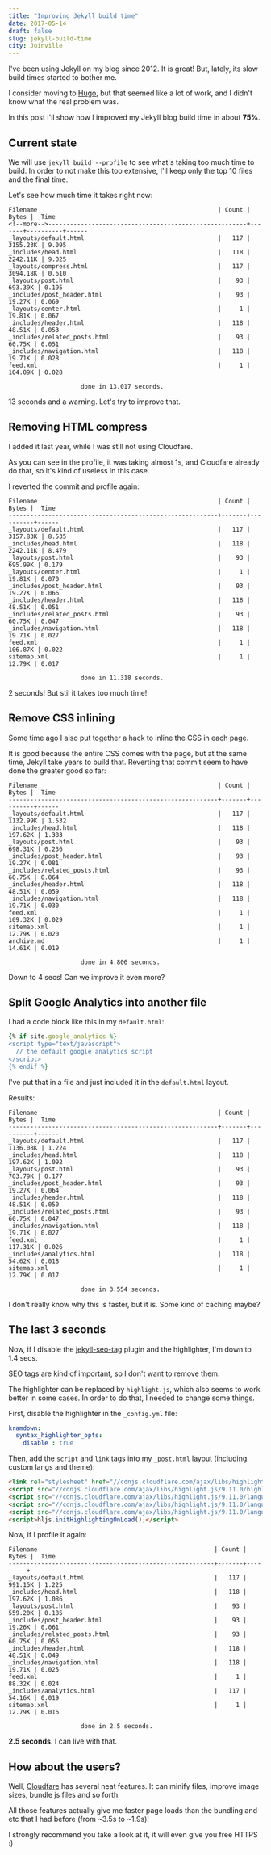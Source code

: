 ```yaml
---
title: "Improving Jekyll build time"
date: 2017-05-14
draft: false
slug: jekyll-build-time
city: Joinville
---
```


I've been using Jekyll on my blog since 2012. It is great! But, lately, its slow build times started to bother me.

I consider moving to [Hugo](https://gohugo.io/), but that seemed like a lot of work, and I didn't know what the real problem was. 

In this post I'll show how I improved my Jekyll blog build time in about **75%**.

## Current state

We will use `jekyll build --profile` to see what's taking too much time to build. In order to not make this too extensive, I'll keep only the top 10 files and the final time.

Let's see how much time it takes right now:

```
Filename                                                  | Count |    Bytes |  Time
<!--more-->-------------------------------------------------------+-------+----------+------
_layouts/default.html                                     |   117 | 3155.23K | 9.095
_includes/head.html                                       |   118 | 2242.11K | 9.025
_layouts/compress.html                                    |   117 | 3094.18K | 0.610
_layouts/post.html                                        |    93 |  693.39K | 0.195
_includes/post_header.html                                |    93 |   19.27K | 0.069
_layouts/center.html                                      |     1 |   19.81K | 0.067
_includes/header.html                                     |   118 |   48.51K | 0.053
_includes/related_posts.html                              |    93 |   60.75K | 0.051
_includes/navigation.html                                 |   118 |   19.71K | 0.028
feed.xml                                                  |     1 |  104.09K | 0.028

                    done in 13.017 seconds.
```

13 seconds and a warning. Let's try to improve that.

## Removing HTML compress

I added it last year, while I was still not using Cloudfare.

As you can see in the profile, it was taking almost 1s, and Cloudfare already do that, so it's kind of useless in this case.

I reverted the commit and profile again:

```
Filename                                                  | Count |    Bytes |  Time
----------------------------------------------------------+-------+----------+------
_layouts/default.html                                     |   117 | 3157.83K | 8.535
_includes/head.html                                       |   118 | 2242.11K | 8.479
_layouts/post.html                                        |    93 |  695.99K | 0.179
_layouts/center.html                                      |     1 |   19.81K | 0.070
_includes/post_header.html                                |    93 |   19.27K | 0.066
_includes/header.html                                     |   118 |   48.51K | 0.051
_includes/related_posts.html                              |    93 |   60.75K | 0.047
_includes/navigation.html                                 |   118 |   19.71K | 0.027
feed.xml                                                  |     1 |  106.87K | 0.022
sitemap.xml                                               |     1 |   12.79K | 0.017

                    done in 11.318 seconds.
```

2 seconds! But stil it takes too much time!

## Remove CSS inlining

Some time ago I also put together a hack to inline the CSS in each page.

It is good because the entire CSS comes with the page, but at the same time, Jekyll take years to build that. Reverting that commit seem to have done the greater good so far:

```
Filename                                                  | Count |    Bytes |  Time
----------------------------------------------------------+-------+----------+------
_layouts/default.html                                     |   117 | 1132.99K | 1.532
_includes/head.html                                       |   118 |  197.62K | 1.383
_layouts/post.html                                        |    93 |  698.31K | 0.236
_includes/post_header.html                                |    93 |   19.27K | 0.081
_includes/related_posts.html                              |    93 |   60.75K | 0.064
_includes/header.html                                     |   118 |   48.51K | 0.059
_includes/navigation.html                                 |   118 |   19.71K | 0.030
feed.xml                                                  |     1 |  109.32K | 0.029
sitemap.xml                                               |     1 |   12.79K | 0.020
archive.md                                                |     1 |   14.61K | 0.019

                    done in 4.806 seconds.
```

Down to 4 secs! Can we improve it even more?

## Split Google Analytics into another file

I had a code block like this in my `default.html`:

```ruby
{% if site.google_analytics %}
<script type="text/javascript">
  // the default google analytics script
</script>
{% endif %}
```

I've put that in a file and just included it in the `default.html` layout.

Results:

```
Filename                                                  | Count |    Bytes |  Time
----------------------------------------------------------+-------+----------+------
_layouts/default.html                                     |   117 | 1136.08K | 1.224
_includes/head.html                                       |   118 |  197.62K | 1.092
_layouts/post.html                                        |    93 |  703.79K | 0.177
_includes/post_header.html                                |    93 |   19.27K | 0.064
_includes/header.html                                     |   118 |   48.51K | 0.050
_includes/related_posts.html                              |    93 |   60.75K | 0.047
_includes/navigation.html                                 |   118 |   19.71K | 0.027
feed.xml                                                  |     1 |  117.31K | 0.026
_includes/analytics.html                                  |   118 |   54.62K | 0.018
sitemap.xml                                               |     1 |   12.79K | 0.017

                    done in 3.554 seconds.
```

I don't really know why this is faster, but it is. Some kind of caching maybe?

## The last 3 seconds

Now, if I disable the [jekyll-seo-tag](https://github.com/jekyll/jekyll-seo-tag) plugin and the highlighter, I'm down to 1.4 secs.

SEO tags are kind of important, so I don't want to remove them.

The highlighter can be replaced by `highlight.js`, which also seems to work better in some cases. In order to do that, I needed to change some things.

First, disable the highlighter in the `_config.yml` file:

```yaml
kramdown:
  syntax_highlighter_opts:
    disable : true
```

Then, add the `script` and `link` tags into my `_post.html` layout (including custom langs and theme):

```html
<link rel="stylesheet" href="//cdnjs.cloudflare.com/ajax/libs/highlight.js/9.11.0/styles/darcula.min.css">
<script src="//cdnjs.cloudflare.com/ajax/libs/highlight.js/9.11.0/highlight.min.js"></script>
<script src="//cdnjs.cloudflare.com/ajax/libs/highlight.js/9.11.0/languages/go.min.js"></script>
<script src="//cdnjs.cloudflare.com/ajax/libs/highlight.js/9.11.0/languages/erb.min.js"></script>
<script src="//cdnjs.cloudflare.com/ajax/libs/highlight.js/9.11.0/languages/yaml.min.js"></script>
<script>hljs.initHighlightingOnLoad();</script>
```

Now, if I profile it again:

```
Filename                                                 | Count |   Bytes |  Time
---------------------------------------------------------+-------+---------+------
_layouts/default.html                                    |   117 | 991.15K | 1.225
_includes/head.html                                      |   118 | 197.62K | 1.086
_layouts/post.html                                       |    93 | 559.20K | 0.185
_includes/post_header.html                               |    93 |  19.26K | 0.061
_includes/related_posts.html                             |    93 |  60.75K | 0.056
_includes/header.html                                    |   118 |  48.51K | 0.049
_includes/navigation.html                                |   118 |  19.71K | 0.025
feed.xml                                                 |     1 |  88.32K | 0.024
_includes/analytics.html                                 |   117 |  54.16K | 0.019
sitemap.xml                                              |     1 |  12.79K | 0.016

                    done in 2.5 seconds.
```

**2.5 seconds**. I can live with that.

## How about the users?

Well, [Cloudfare](https://www.cloudflare.com/) has several neat features. It can minify files, improve image sizes, bundle js files and so forth.

All those features actually give me faster page loads than the bundling and etc that I had before (from ~3.5s to ~1.9s)!

I strongly recommend you take a look at it, it will even give you free HTTPS :)